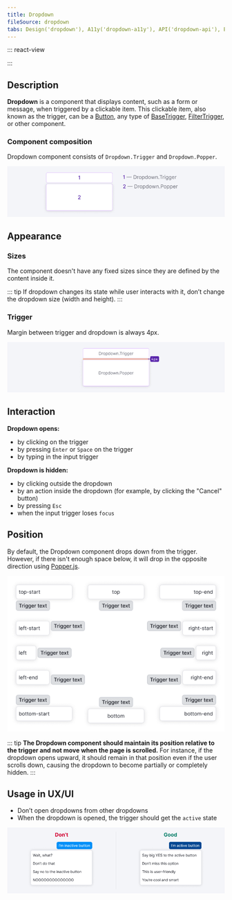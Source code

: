 ```yaml
---
title: Dropdown
fileSource: dropdown
tabs: Design('dropdown'), A11y('dropdown-a11y'), API('dropdown-api'), Example('dropdown-code'), Changelog('dropdown-changelog')
---
```


::: react-view

<script lang="tsx">
import React from 'react';
import Button from 'intergalactic/button';
import Dropdown from 'intergalactic/dropdown';
import { Text } from 'intergalactic/typography';
import PlaygroundGeneration from '@components/PlaygroundGeneration';

const PLACEMENT = [
  'top-start',
  'top',
  'top-end',
  'right-start',
  'right',
  'right-end',
  'bottom-start',
  'bottom',
  'bottom-end',
  'left-start',
  'left',
  'left-end',
];

const App = PlaygroundGeneration((createGroupWidgets) => {
  const { radio, select } = createGroupWidgets('Dropdown');

  const interactive = radio({
    key: 'interactive',
    defaultValue: 'click',
    label: 'Interactive event',
    options: ['click', 'focus'],
  });

  const stretch = radio({
    key: 'stretch',
    defaultValue: 'min',
    label: 'Stretch',
    options: ['min', 'fixed'],
  });

  const placement = select({
    key: 'placement',
    defaultValue: 'top',
    label: 'Placement',
    options: PLACEMENT.map((value) => ({
      name: value,
      value,
    })),
  });

  return (
    <Dropdown placement={placement} interaction={interactive} stretch={stretch}>
      <Dropdown.Trigger id="dropdown-trigger">
        <Button>Trigger</Button>
      </Dropdown.Trigger>
      <Dropdown.Popper p={4} aria-labelledby="dropdown-trigger">
        <Text size={200}>Hello there! I'm Dropdown's content</Text>
      </Dropdown.Popper>
    </Dropdown>
  );
});
</script>

:::

## Description

**Dropdown** is a component that displays content, such as a form or message, when triggered by a clickable item. This clickable item, also known as the trigger, can be a [Button](/components/button/button), any type of [BaseTrigger](/components/base-trigger/base-trigger), [FilterTrigger](/components/filter-trigger/filter-trigger), or other component.

### Component composition

Dropdown component consists of `Dropdown.Trigger` and `Dropdown.Popper`.

![](static/dropdown-scheme.png)

## Appearance

### Sizes

The component doesn't have any fixed sizes since they are defined by the content inside it.

::: tip
If dropdown changes its state while user interacts with it, don’t change the dropdown size (width and height).
:::

### Trigger

Margin between trigger and dropdown is always 4px.

![](static/trigger-dropdown-scheme.png)

## Interaction

**Dropdown opens:**

- by clicking on the trigger
- by pressing `Enter` or `Space` on the trigger
- by typing in the input trigger

**Dropdown is hidden:**

- by clicking outside the dropdown
- by an action inside the dropdown (for example, by clicking the "Cancel" button)
- by pressing `Esc`
- when the input trigger loses `focus`

## Position

By default, the Dropdown component drops down from the trigger. However, if there isn't enough space below, it will drop in the opposite direction using [Popper.js](https://popper.js.org/).

![All possible positions for Dropdown component based on Popper.js properties clockwise: top-start, top, top-end, right-start, right, right-end, bottom-end, bottom, bottom-start, left-end, left, left-start.](static/dropdown-directions.png)

::: tip
**The Dropdown component should maintain its position relative to the trigger and not move when the page is scrolled.** For instance, if the dropdown opens upward, it should remain in that position even if the user scrolls down, causing the dropdown to become partially or completely hidden.
:::

## Usage in UX/UI

- Don’t open dropdowns from other dropdowns
- When the dropdown is opened, the trigger should get the `active` state

![](static/dropdown-trigger-yes-no.png)

